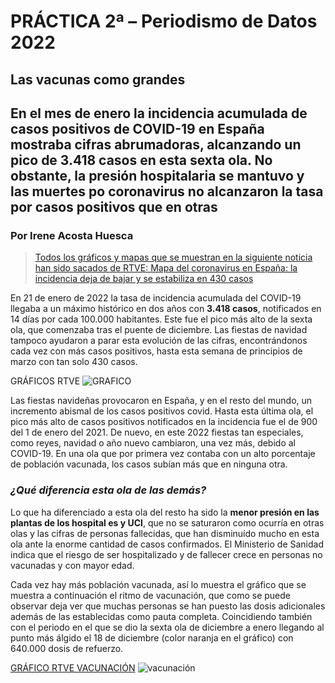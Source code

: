 # PRÁCTICA 2ª – Periodismo de Datos 2022
## Las vacunas como grandes
## En el mes de enero la incidencia acumulada de casos positivos de COVID-19 en España mostraba cifras abrumadoras, alcanzando un pico de 3.418 casos en esta sexta ola. No obstante, la presión hospitalaria se mantuvo y las muertes po coronavirus no alcanzaron la tasa por casos positivos que en otras

### Por Irene Acosta Huesca

> [Todos los gráficos y mapas que se muestran en la siguiente noticia han sido sacados de RTVE: Mapa del coronavirus en España: la incidencia deja de bajar y se estabiliza en 430 casos](https://www.rtve.es/noticias/20220311/mapa-del-coronavirus-espana/2004681.shtml)

En 21 de enero de 2022 la tasa de incidencia acumulada del COVID-19 llegaba a un máximo histórico en dos años con **3.418 casos**, notificados en 14 días por cada 100.000 habitantes. Este fue el pico más alto de la sexta ola, que comenzaba tras el puente de diciembre. Las fiestas de navidad tampoco ayudaron a parar esta evolución de las cifras, encontrándonos cada vez con más casos positivos, hasta esta semana de principios de marzo con tan solo 430 casos.

GRÁFICOS RTVE ![GRAFICO](https://user-images.githubusercontent.com/99193700/158072029-4ca60f6f-cb80-4c3e-a5a7-e121619d6a9f.JPG)


Las fiestas navideñas provocaron en España, y en el resto del mundo, un incremento abismal de los casos positivos covid. Hasta esta última ola, el pico más alto de casos positivos notificados en la incidencia fue el de 900 del 1 de enero del 2021. De nuevo, en este 2022 fiestas tan especiales, como reyes, navidad o año nuevo cambiaron, una vez más, debido al COVID-19. En una ola que por primera vez contaba con un alto porcentaje de población vacunada, los casos subían más que en ninguna otra.

### *¿Qué diferencia esta ola de las demás?*

Lo que ha diferenciado a esta ola del resto ha sido la **menor presión en las plantas de los hospital es y UCI**, que no se saturaron como ocurría en otras olas y las cifras de personas fallecidas, que han disminuído mucho en esta ola ante la enorme cantidad de casos confirmados. El Ministerio de Sanidad indica que el riesgo de ser hospitalizado y de fallecer crece en personas no vacunadas y con mayor edad.

Cada vez hay más población vacunada, así lo muestra el gráfico que se muestra a continuación el ritmo de vacunación, que como se puede observar deja ver que muchas personas se han puesto las dosis adicionales además de las establecidas como pauta completa. Coincidiendo también con el periodo en el que se dio la sexta ola de diciembre a enero llegando al punto más álgido el 18 de diciembre (color naranja en el  gráfico) con 640.000 dosis de refuerzo.

[GRÁFICO RTVE VACUNACIÓN](https://www.rtve.es/noticias/20220311/campana-vacunacion-espana/2062499.shtml) ![vacunación](https://user-images.githubusercontent.com/99193700/158073509-b1067e12-c5e6-4de7-92b3-22bf544c70f0.JPG)
